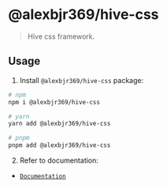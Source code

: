 # @alexbjr369/hive-css

> Hive css framework.

## Usage

1. Install `@alexbjr369/hive-css` package:

```bash
# npm
npm i @alexbjr369/hive-css

# yarn
yarn add @alexbjr369/hive-css

# pnpm
pnpm add @alexbjr369/hive-css
```

2. Refer to documentation:

- [`Documentation`](https://alexbleggi.netlify.app/hive/docs/css/getting-started/download)
